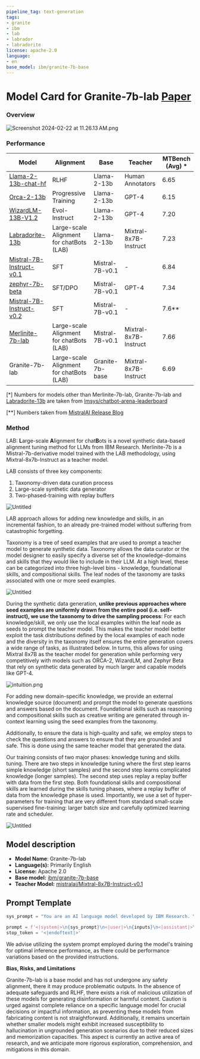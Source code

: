 ```yaml
---
pipeline_tag: text-generation
tags:
- granite
- ibm
- lab
- labrador
- labradorite
license: apache-2.0
language:
- en
base_model: ibm/granite-7b-base
---
```

# Model Card for Granite-7b-lab [Paper](https://arxiv.org/abs/2403.01081) 

### Overview

![Screenshot 2024-02-22 at 11.26.13 AM.png](model-card/Model%20Card%20for%20Merlinite%207b%2028cc0b72cf574a4a828140d3539ede4a_Screenshot_2024-02-22_at_11.26.13_AM.png)

### Performance

| Model | Alignment | Base | Teacher | MTBench (Avg) * | 
| --- | --- | --- | --- | --- | 
| [Llama-2-13b-chat-hf](https://huggingface.co/meta-llama/Llama-2-13b-chat-hf) | RLHF | Llama-2-13b | Human Annotators | 6.65  | 
| [Orca-2-13b](https://huggingface.co/microsoft/Orca-2-13b) | Progressive Training | Llama-2-13b | GPT-4 | 6.15  | 
| [WizardLM-13B-V1.2](https://huggingface.co/WizardLM/WizardLM-13B-V1.2) | Evol-Instruct | Llama-2-13b | GPT-4 | 7.20  | 
| [Labradorite-13b](https://huggingface.co/ibm/labradorite-13b) | Large-scale Alignment for chatBots (LAB) | Llama-2-13b | Mixtral-8x7B-Instruct | 7.23 | 
| [Mistral-7B-Instruct-v0.1](https://huggingface.co/mistralai/Mistral-7B-Instruct-v0.1) | SFT | Mistral-7B-v0.1 | - | 6.84 | 
| [zephyr-7b-beta](https://huggingface.co/HuggingFaceH4/zephyr-7b-beta) | SFT/DPO | Mistral-7B-v0.1 | GPT-4 | 7.34 | 
| [Mistral-7B-Instruct-v0.2](https://huggingface.co/mistralai/Mistral-7B-Instruct-v0.2) | SFT | Mistral-7B-v0.1 | - | 7.6** | 
| [Merlinite-7b-lab](https://huggingface.co/instructlab/merlinite-7b-lab) | Large-scale Alignment for chatBots (LAB) | Mistral-7B-v0.1 | Mixtral-8x7B-Instruct | 7.66 |  
| Granite-7b-lab | Large-scale Alignment for chatBots (LAB) | Granite-7b-base| Mixtral-8x7B-Instruct | 6.69 |

[*] Numbers for models other than Merlinite-7b-lab, Granite-7b-lab and [Labradorite-13b](https://huggingface.co/ibm/labradorite-13b) are taken from [lmsys/chatbot-arena-leaderboard](https://huggingface.co/spaces/lmsys/chatbot-arena-leaderboard)

[**] Numbers taken from [MistralAI Release Blog](https://mistral.ai/news/la-plateforme/)

### Method

LAB: **L**arge-scale **A**lignment for chat**B**ots is a novel synthetic data-based alignment tuning method for LLMs from IBM Research. Merlinite-7b is a Mistral-7b-derivative model trained with the LAB methodology, using Mixtral-8x7b-Instruct as a teacher model.

LAB consists of three key components:

1. Taxonomy-driven data curation process
2. Large-scale synthetic data generator
3. Two-phased-training with replay buffers

![Untitled](model-card/Model%20Card%20for%20Merlinite%207b%2028cc0b72cf574a4a828140d3539ede4a_Untitled.png)

LAB approach allows for adding new knowledge and skills, in an incremental fashion, to an already pre-trained model without suffering from catastrophic forgetting.

Taxonomy is a tree of seed examples that are used to prompt a teacher model to generate synthetic data. Taxonomy allows the data curator or the model designer to easily specify a diverse set of the knowledge-domains and skills that they would like to include in their LLM. At a high level, these can be categorized into three high-level bins - knowledge, foundational skills, and compositional skills. The leaf nodes of the taxonomy are tasks associated with one or more seed examples.

![Untitled](model-card/Model%20Card%20for%20Merlinite%207b%2028cc0b72cf574a4a828140d3539ede4a_Untitled%201.png)

During the synthetic data generation, **unlike previous approaches where seed examples are uniformly drawn from the entire pool (i.e. self-instruct), we use the taxonomy to drive the sampling process**: For each knowledge/skill, we only use the local examples within the leaf node as seeds to prompt the teacher model.
This makes the teacher model better exploit the task distributions defined by the local examples of each node and the diversity in the taxonomy itself ensures the entire generation covers a wide range of tasks, as illustrated below. In turns, this allows for using Mixtral 8x7B as the teacher model for generation while performing very competitively with models such as ORCA-2, WizardLM, and Zephyr Beta that rely on synthetic data generated by much larger and capable models like GPT-4.

![intuition.png](model-card/Model%20Card%20for%20Merlinite%207b%2028cc0b72cf574a4a828140d3539ede4a_intuition.png)

For adding new domain-specific knowledge, we provide an external knowledge source (document) and prompt the model to generate questions and answers based on the document.
Foundational skills such as reasoning and compositional skills such as creative writing are generated through in-context learning using the seed examples from the taxonomy. 

Additionally, to ensure the data is high-quality and safe, we employ steps to check the questions and answers to ensure that they are grounded and safe. This is done using the same teacher model that generated the data. 

Our training consists of two major phases: knowledge tuning and skills tuning. 
There are two steps in knowledge tuning where the first step learns simple knowledge (short samples) and the second step learns complicated knowledge (longer samples).
The second step uses replay a replay buffer with data from the first step.
Both foundational skills and compositional skills are learned during the skills tuning phases, where a replay buffer of data from the knowledge phase is used.
Importantly, we use a set of hyper-parameters for training that are very different from standard small-scale supervised fine-training: larger batch size and carefully optimized learning rate and scheduler.

![Untitled](model-card/Model%20Card%20for%20Merlinite%207b%2028cc0b72cf574a4a828140d3539ede4a_Untitled%202.png)

## Model description
- **Model Name**: Granite-7b-lab
- **Language(s):** Primarily English
- **License:** Apache 2.0
- **Base model:** [ibm/granite-7b-base](https://huggingface.co/ibm/granite-7b-base)
- **Teacher Model:** [mistralai/Mixtral-8x7B-Instruct-v0.1](https://huggingface.co/mistralai/Mixtral-8x7B-Instruct-v0.1)

## Prompt Template

```python
sys_prompt = "You are an AI language model developed by IBM Research. You are a cautious assistant. You carefully follow instructions. You are helpful and harmless and you follow ethical guidelines and promote positive behavior."

prompt = f'<|system|>\n{sys_prompt}\n<|user|>\n{inputs}\n<|assistant|>\n'
stop_token = '<|endoftext|>'
```

We advise utilizing the system prompt employed during the model's training for optimal inference performance, as there could be performance variations based on the provided instructions. 



**Bias, Risks, and Limitations**

Granite-7b-lab is a base model and has not undergone any safety alignment, there it may produce problematic outputs. In the absence of adequate safeguards and RLHF, there exists a risk of malicious utilization of these models for generating disinformation or harmful content. Caution is urged against complete reliance on a specific language model for crucial decisions or impactful information, as preventing these models from fabricating content is not straightforward. Additionally, it remains uncertain whether smaller models might exhibit increased susceptibility to hallucination in ungrounded generation scenarios due to their reduced sizes and memorization capacities. This aspect is currently an active area of research, and we anticipate more rigorous exploration, comprehension, and mitigations in this domain.